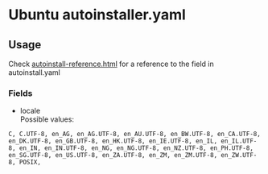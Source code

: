# Ubuntu autoinstaller.yaml

## Usage
Check [autoinstall-reference.html](https://canonical-subiquity.readthedocs-hosted.com/en/latest/reference/autoinstall-reference.html) for a reference to the field in autoinstall.yaml

### Fields
- locale  
Possible values:
```
C, C.UTF-8, en_AG, en_AG.UTF-8, en_AU.UTF-8, en_BW.UTF-8, en_CA.UTF-8, en_DK.UTF-8, en_GB.UTF-8, en_HK.UTF-8, en_IE.UTF-8, en_IL, en_IL.UTF-8, en_IN, en_IN.UTF-8, en_NG, en_NG.UTF-8, en_NZ.UTF-8, en_PH.UTF-8, en_SG.UTF-8, en_US.UTF-8, en_ZA.UTF-8, en_ZM, en_ZM.UTF-8, en_ZW.UTF-8, POSIX,
```
